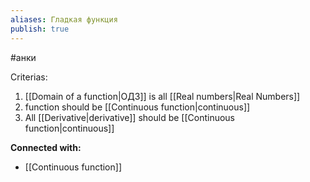 ```yaml
---
aliases: Гладкая функция
publish: true
---
```

#анки

Criterias:
1. [[Domain of a function|ОДЗ]] is all [[Real numbers|Real Numbers]]
2. function should be [[Continuous function|continuous]]
3. All [[Derivative|derivative]] should be [[Continuous function|continuous]]





**Connected with:**
- [[Continuous function]]

